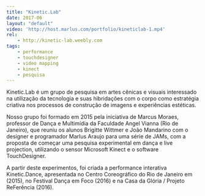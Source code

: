 ```yaml
---
title: "Kinetic.Lab"
date: 2017-06
layout: "default"
video: 'http://host.marlus.com/portfolio/kineticlab-1.mp4'
rel:
	- http://kinetic-lab.weebly.com
tags:
	- performance
	- touchdesigner
	- video mapping
	- kinect
	- pesquisa
---
```


Kinetic.Lab é um grupo de pesquisa em artes cênicas e visuais interessado na utilização da tecnologia e suas hibridações com o corpo como estratégia criativa nos processos de construção de imagens e experiências estéticas.
 
Nosso grupo foi formado em 2015 pela iniciativa de Marcus Moraes, professor de Dança e Multimídia da Faculdade Angel Vianna (Rio de Janeiro), que reuniu os alunos Brigitte Wittmer e João Mandarino com o designer e programador Marlus Araujo para uma série de JAMs, com a proposta de começar uma pesquisa experimental em dança e live projection, utilizando o sensor Microsoft Kinect e o software TouchDesigner.

A partir deste experimentos, foi criada a performance interativa Kinetic.Dance, apresentada no Centro Coreográfico do Rio de Janeiro em (2015), no Festival Dança em Foco (2016) e na Casa da Glória / Projeto ReFerência (2016).